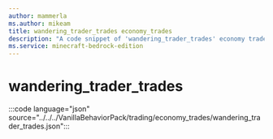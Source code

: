 ```yaml
---
author: mammerla
ms.author: mikeam
title: wandering_trader_trades economy_trades
description: "A code snippet of 'wandering_trader_trades' economy trades"
ms.service: minecraft-bedrock-edition
---
```


# wandering_trader_trades

:::code language="json" source="../../../VanillaBehaviorPack/trading/economy_trades/wandering_trader_trades.json":::
